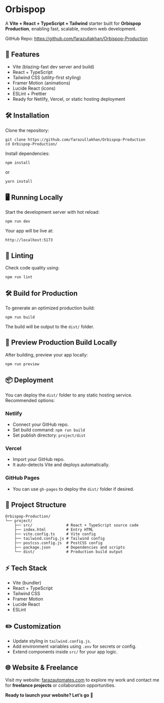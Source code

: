<h1>Orbispop</h1>

<p>A <strong>Vite + React + TypeScript + Tailwind</strong> starter built for <strong>Orbispop Production</strong>, enabling fast, scalable, modern web development.</p>

<p>GitHub Repo: <a href="https://github.com/farazullakhan/Orbispop-Production">https://github.com/farazullakhan/Orbispop-Production</a></p>

<h2>🚀 Features</h2>
<ul>
  <li>Vite (blazing-fast dev server and build)</li>
  <li>React + TypeScript</li>
  <li>Tailwind CSS (utility-first styling)</li>
  <li>Framer Motion (animations)</li>
  <li>Lucide React (icons)</li>
  <li>ESLint + Prettier</li>
  <li>Ready for Netlify, Vercel, or static hosting deployment</li>
</ul>

<h2>🛠️ Installation</h2>
<p>Clone the repository:</p>
<pre><code>git clone https://github.com/farazullakhan/Orbispop-Production
cd Orbispop-Production/
</code></pre>

<p>Install dependencies:</p>
<pre><code>npm install
</code></pre>
<p>or</p>
<pre><code>yarn install
</code></pre>

<h2>🖥️ Running Locally</h2>
<p>Start the development server with hot reload:</p>
<pre><code>npm run dev
</code></pre>
<p>Your app will be live at:</p>
<pre><code>http://localhost:5173
</code></pre>

<h2>🧪 Linting</h2>
<p>Check code quality using:</p>
<pre><code>npm run lint
</code></pre>

<h2>🛠️ Build for Production</h2>
<p>To generate an optimized production build:</p>
<pre><code>npm run build
</code></pre>
<p>The build will be output to the <code>dist/</code> folder.</p>

<h2>🚀 Preview Production Build Locally</h2>
<p>After building, preview your app locally:</p>
<pre><code>npm run preview
</code></pre>

<h2>📦 Deployment</h2>
<p>You can deploy the <code>dist/</code> folder to any static hosting service. Recommended options:</p>

<h3>Netlify</h3>
<ul>
  <li>Connect your GitHub repo.</li>
  <li>Set build command: <code>npm run build</code></li>
  <li>Set publish directory: <code>project/dist</code></li>
</ul>

<h3>Vercel</h3>
<ul>
  <li>Import your GitHub repo.</li>
  <li>It auto-detects Vite and deploys automatically.</li>
</ul>

<h3>GitHub Pages</h3>
<ul>
  <li>You can use <code>gh-pages</code> to deploy the <code>dist/</code> folder if desired.</li>
</ul>

<h2>📂 Project Structure</h2>
<pre><code>Orbispop-Production/
└── project/
    ├── src/               # React + TypeScript source code
    ├── index.html         # Entry HTML
    ├── vite.config.ts     # Vite config
    ├── tailwind.config.js # Tailwind config
    ├── postcss.config.js  # PostCSS config
    ├── package.json       # Dependencies and scripts
    └── dist/              # Production build output
</code></pre>

<h2>⚡ Tech Stack</h2>
<ul>
  <li>Vite (bundler)</li>
  <li>React + TypeScript</li>
  <li>Tailwind CSS</li>
  <li>Framer Motion</li>
  <li>Lucide React</li>
  <li>ESLint</li>
</ul>

<h2>✏️ Customization</h2>
<ul>
  <li>Update styling in <code>tailwind.config.js</code>.</li>
  <li>Add environment variables using <code>.env</code> for secrets or config.</li>
  <li>Extend components inside <code>src/</code> for your app logic.</li>
</ul>

<h2>🌐 Website & Freelance</h2>
<p>Visit my website: <a href="https://farazautomates.com" target="_blank">farazautomates.com</a> to explore my work and contact me for <strong>freelance projects</strong> or collaboration opportunities.</p>

<p><strong>Ready to launch your website? Let’s go 🚀</strong></p>
